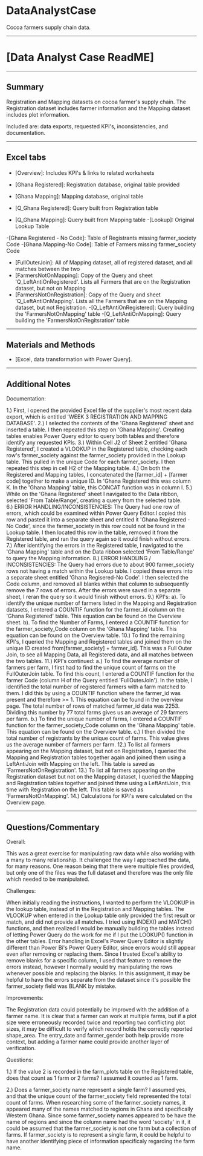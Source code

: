 # DataAnalystCase

Cocoa farmers supply chain data. 

---------------------------------------------
# [Data Analyst Case ReadME]

---------------------------------------------
## Summary

Registration and Mapping datasets on cocoa farmer's supply chain. The Registration dataset includes farmer information and the Mapping dataset includes plot information. 

Included are: data exports, requested KPI's, inconsistencies, and documentation.


---------------------------------------------
## Excel tabs


#### 
- [Overview]: Includes KPI's & links to related worksheets
- [Ghana Registered]: Registration database, original table provided
- [Ghana Mapping]: Mapping database, original table

- [Q_Ghana Registered]: Query built from Registration table
- [Q_Ghana Mapping]: Query built from Mapping table
-[Lookup]: Original Lookup Table

-[Ghana Registered - No Code]: Table of Registrants missing farmer_society Code
-[Ghana Mapping-No Code]: Table of Farmers missing farmer_society Code
- [FullOuterJoin]: All of Mapping dataset, all of registered dataset, and all matches between the two
- [FarmersNotOnMapping]: Copy of the Query and sheet 'Q_LeftAntiOnRegistered'. Lists all Farmers that are on the Registration dataset, but not on Mapping
- [FarmersNotOnRegistration]: Copy of the Query and sheet 'Q_LeftAntiOnMapping'. Lists all the Farmers that are on the Mapping dataset, but not Registration.
-[Q_LeftAntiOnRegistered]: Query building the 'FarmersNotOnMapping' table 
-[Q_LeftAntiOnMapping]: Query building the 'FarmersNotOnRegitsration' table


---------------------------------------------
## Materials and Methods

- [Excel, data transformation with Power Query].


---------------------------------------------
## Additional Notes

Documentation:

1.) First, I opened the provided Excel file of the supplier's most recent data export, which is entitled 'WEEK 3 REGISTRATION AND MAPPING DATABASE'.
2.) I selected the contents of the 'Ghana Registered' sheet and inserted a table. I then repeated this step on 'Ghana Mapping'. Creating tables enables Power Query editor to query both tables and therefore identify any requested KPIs. 
3.) Within Cell J2 of Sheet 2 entitled 'Ghana Registered', I created a VLOOKUP in the Registered table, checking each row's farmer_society against the farmer_society provided in the Lookup table. This pulled in the unique Code for each farmer_society. I then repeated this step in cell H2 of the Mapping table.
4.) On both the Registered and Mapping tables, I concatenated the [farmer_id] + [farmer code] together to make a unique ID. In 'Ghana Registered this was column K. In the 'Ghana Mapping' table, this CONCAT function was in column I. 
5.) While on the 'Ghana Registered' sheet I navigated to the Data ribbon, selected 'From Table/Range', creating a query from the selected table.  
6.) ERROR HANDLING/INCONSISTENCIES: The Query had one row of errors, which could be examined within Power Query Editor.I copied this row and pasted it into a separate sheet and entitled it 'Ghana Registered - No Code', since the farmer_society in this row could not be found in the Lookup table. I then located this row in the table, removed it from the Registered table, and ran the query again so it would finish without errors. 
7.) After identifying the errors in the Registered table, I navigated to the 'Ghana Mapping' table and on the Data ribbon selected 'From Table/Range' to query the Mapping information. 
8.) ERROR HANDLING / INCONSISTENCIES: The Query had errors due to about 900 farmer_society rows not having a match within the Lookup table. I copied these errors into a separate sheet entitled 'Ghana Regisered-No Code'. I then selected the Code column, and removed all blanks within that column to subsequently remove the 7 rows of errors. After the errors were saved in a separate sheet, I reran the query so it would finish without errors. 
9.) KPI's: 
a). To identify the unique number of farmers listed in the Mapping and Registration datasets, I entered a COUNTIF function for the farmer_id column on the 'Ghana Registered' table. This equation can be found on the Overview sheet. 
b). To find the Number of Farms, I entered a COUNTIF function for the farmer_society_Code column on the 'Ghana Mapping' table. This equation can be found on the Overview table. 
10.) To find the remaining KPI's, I queried the Mapping and Registered tables and joined them on the unique ID created from[farmer_society] + farmer_id]. This was a Full Outer Join, to see all Mapping Data, all Registered data, and all matches between the two tables. 
11.) KPI's continued: 
a.) To find the average number of farmers per farm, I first had to find the unique count of farms on the FullOuterJoin table. To find this count, I entered a COUNTIF function for the farmer Code (column H of the Query entitled 'FullOuterJoin'). In the table, I identified the total number of registered farmers with a farm matched to them. I did this by using a COUNTIF function where the farmer_id was present and therefore >= 1. This equation can be found in the overview page. The total number of rows of matched farmer_id data was 2253. Dividing this number by 77 total farms gives us an average of 29 farmers per farm. 
b.) To find the unique number of farms, I entered a COUNTIF function for the farmer_society_Code column on the 'Ghana Mapping' table. This equation can be found on the Overview table. 
c.) I then divided the total number of registrants by the unique count of farms. This value gives us the average number of farmers per farm.
12.) To list all farmers appearing on the Mapping dataset, but not on Registration, I queried the Mapping and Registration tables together again and joined them using a LeftAntiJoin with Mapping on the left. This table is saved as 'FarmersNotOnRegistration'.
13.) To list all farmers appearing on the Registration dataset but not on the Mapping dataset, I queried the Mapping and Registration tables together and joined thme using a LeftAntiJoin, this time with Registration on the left. This table is saved as 'FarmersNotOnMapping'.
14.) Calculations for KPI's were calculated on the Overview page. 


---------------------------------------------
## Questions/Commentary

Overall:

This was a great exercise for manipulating raw data while also working with a many to many relationship. It challenged the way I approached the data, for many reasons. One reason being that there were multiple files provided, but only one of the files was the full dataset and therefore was the only file which needed to be manipulated. 

Challenges:

When initially reading the instructions, I wanted to perform the VLOOKUP in the lookup table, instead of in the Registration and Mapping tables. The VLOOKUP when entered in the Lookup table only provided the first result or match, and did not provide all matches. I tried using INDEX() and MATCH() functions, and then realized I would be manually building the tables instead of letting Power Query do the work for me if I put the LOOKUP() function in the other tables. Error handling in Excel's Power Query Editor is slightly different than Power Bi's Power Query Editor, since errors would still appear even after removing or replacing them. Since I trusted Excel's ability to remove blanks for a specific column, I used that feature to remove the errors instead, however I normally would try manipulating the rows whenever possible and replacing the blanks. In this assignment, it may be helpful to have the errors separate from the dataset since it's possible the farmer_society field was BLANK by mistake. 

Improvements:

The Registration data could potentially be improved with the addition of a farmer name. It is clear that a farmer can work at multiple farms, but if a plot size were erroneously recorded twice and reporting two conflicting plot sizes, it may be difficult to verify which record holds the correctly reported shape_area. The entry_date and farmer_gender both help provide more context, but adding a farmer name could provide another layer of verification. 

Questions: 

1.) If the value 2 is recorded in the farm_plots table on the Registered table, does that count as 1 farm or 2 farms? I assumed it counted as 1 farm. 

2.) Does a farmer_society name represent a single farm? I assumed yes, and that the unique count of the farmer_society field represented the total count of farms. When researching some of the farmer_society names, it appeared many of the names matched to regions in Ghana and specifically Western Ghana. Since some farmer_society names appeared to be have the name of regions and since the column name had the word 'society' in it, it could be assumed that the farmer_society is not one farm but a collection of farms. If farmer_society is to represent a single farm, it could be helpful to have another identifying piece of information specificaly regarding the farm name. 

